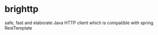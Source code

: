 brighttp
========

safe, fast and elaborate Java HTTP client which is compatible with spring RestTemplate
